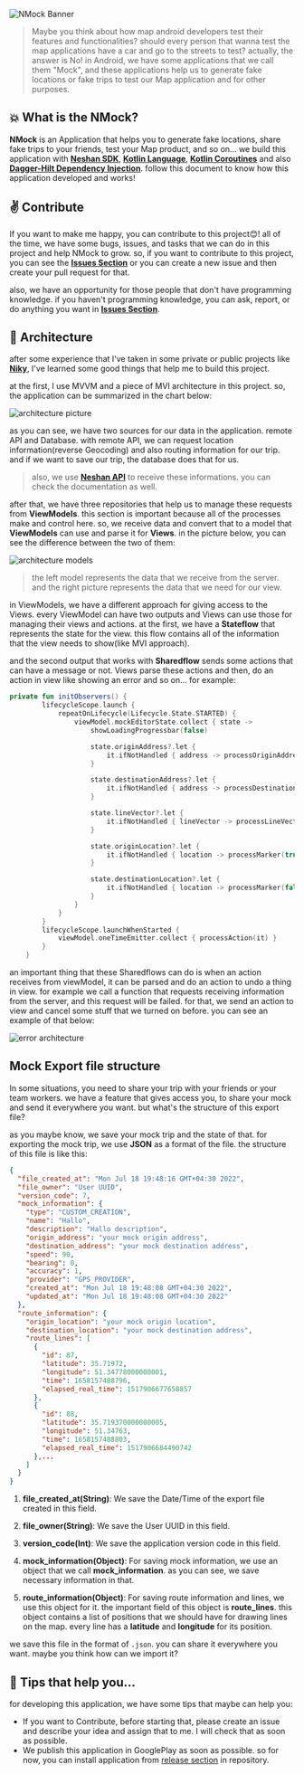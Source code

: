 ![NMock Banner](https://user-images.githubusercontent.com/73066290/172200086-faa0e353-eae4-4745-9454-3530560a54c3.png)

> Maybe you think about how map android developers test their features and functionalities? should every person that wanna test the map applications have a car and go to the streets to test? actually, the answer is No! in Android, we have some applications that we call them "Mock", and these applications help us to generate fake locations or fake trips to test our Map application and for other purposes.

## :collision: What is the NMock?

**NMock** is an Application that helps you to generate fake locations, share fake trips to your friends, test your Map product, and so on... we build this application with **[Neshan SDK](https://platform.neshan.org/)**, **[Kotlin Language](https://kotlinlang.org/)**, **[Kotlin Coroutines](https://kotlinlang.org/docs/coroutines-overview.html)** and also **[Dagger-Hilt Dependency Injection](https://dagger.dev/hilt/)**. follow this document to know how this application developed and works!

## :v: Contribute

If you want to make me happy, you can contribute to this project:blush:! all of the time, we have some bugs, issues, and tasks that we can do in this project and help NMock to grow. so, if you want to contribute to this project, you can see the **[Issues Section](https://github.com/AbolfaZlRezaEe/NMock/issues)** or you can create a new issue and then create your pull request for that.

also, we have an opportunity for those people that don't have programming knowledge. if you haven't programming knowledge, you can ask, report, or do anything you want in **[Issues Section](https://github.com/AbolfaZlRezaEe/NMock/issues)**.

## :triangular_ruler: Architecture

after some experience that I've taken in some private or public projects like **[Niky](https://github.com/AbolfaZlRezaEe/NikY)**, I've learned some good things that help me to build this project.

at the first, I use MVVM and a piece of MVI architecture in this project. so, the application can be summarized in the chart below:

![architecture picture](https://user-images.githubusercontent.com/73066290/172200195-27916ce9-b467-42d3-b0f4-b650682bd1ea.png)

as you can see, we have two sources for our data in the application. remote API and Database. with remote API, we can request location information(reverse Geocoding) and also routing information for our trip. and if we want to save our trip, the database does that for us.

> also, we use **[Neshan API](https://platform.neshan.org/)** to receive these informations. you can check the documentation as well.

after that, we have three repositories that help us to manage these requests from **ViewModels**. this section is important because all of the processes make and control here. so, we receive data and convert that to a model that **ViewModels** can use and parse it for **Views**. in the picture below, you can see the difference between the two of them:

![architecture models](https://user-images.githubusercontent.com/73066290/172200304-0e7baeb1-7ae0-462c-97a8-cea06299aee0.png)

> the left model represents the data that we receive from the server. and the right picture represents the data that we need for our view.

in ViewModels, we have a different approach for giving access to the Views. every ViewModel can have two outputs and Views can use those for managing their views and actions. at the first, we have a **Stateflow** that represents the state for the view. this flow contains all of the information that the view needs to show(like MVI approach).

and the second output that works with **Sharedflow** sends some actions that can have a message or not. Views parse these actions and then, do an action in view like showing an error and so on... for example:

```kotlin
private fun initObservers() {
        lifecycleScope.launch {
            repeatOnLifecycle(Lifecycle.State.STARTED) {
                viewModel.mockEditorState.collect { state ->
                    showLoadingProgressbar(false)

                    state.originAddress?.let {
                        it.ifNotHandled { address -> processOriginAddress(address) }
                    }

                    state.destinationAddress?.let {
                        it.ifNotHandled { address -> processDestinationAddress(address) }
                    }

                    state.lineVector?.let {
                        it.ifNotHandled { lineVector -> processLineVector(lineVector) }
                    }

                    state.originLocation?.let {
                        it.ifNotHandled { location -> processMarker(true, location) }
                    }

                    state.destinationLocation?.let {
                        it.ifNotHandled { location -> processMarker(false, location) }
                    }
                }
            }
        }
        lifecycleScope.launchWhenStarted {
            viewModel.oneTimeEmitter.collect { processAction(it) }
        }
    }
```

an important thing that these Sharedflows can do is when an action receives from viewModel, it can be parsed and do an action to undo a thing in view. for example we call a function that requests receiving information from the server, and this request will be failed. for that, we send an action to view and cancel some stuff that we turned on before. you can see an example of that below:

![error architecture](https://user-images.githubusercontent.com/73066290/172200355-c851739b-7dbd-4ce2-a419-22a66a0b2bf3.png)

## Mock Export file structure

In some situations, you need to share your trip with your friends or your team workers. we have a feature that gives access you, to share your mock and send it everywhere you want. but what's the structure of this export file?

as you maybe know, we save your mock trip and the state of that. for exporting the mock trip, we use **JSON** as a format of the file. the structure of this file is like this:

```json
{
  "file_created_at": "Mon Jul 18 19:48:16 GMT+04:30 2022",
  "file_owner": "User UUID",
  "version_code": 7,
  "mock_information": {
    "type": "CUSTOM_CREATION",
    "name": "Hallo",
    "description": "Hallo description",
    "origin_address": "your mock origin address",
    "destination_address": "your mock destination address",
    "speed": 90,
    "bearing": 0,
    "accuracy": 1,
    "provider": "GPS_PROVIDER",
    "created_at": "Mon Jul 18 19:48:08 GMT+04:30 2022",
    "updated_at": "Mon Jul 18 19:48:08 GMT+04:30 2022"
  },
  "route_information": {
    "origin_location": "your mock origin location",
    "destination_location": "your mock destination address",
    "route_lines": [
      {
        "id": 87,
        "latitude": 35.71972,
        "longitude": 51.34778000000001,
        "time": 1658157488796,
        "elapsed_real_time": 1517906677658857
      },
      {
        "id": 88,
        "latitude": 35.719370000000005,
        "longitude": 51.34763,
        "time": 1658157488803,
        "elapsed_real_time": 1517906684490742
      },...
    ]
  }
}
```

1. **file_created_at(String)**: We save the Date/Time of the export file created in this field.

2. **file_owner(String)**: We save the User UUID in this field.

3. **version_code(Int)**: We save the application version code in this field.

4. **mock_information(Object)**: For saving mock information, we use an object that we call **mock_information**. as you can see, we save necessary information in that.

5. **route_information(Object)**: For saving route information and lines, we use this object for it. the important field of this object is **route_lines**. this object contains a list of positions that we should have for drawing lines on the map. every line has a **latitude** and **longitude** for its position.

we save this file in the format of `.json`. you can share it everywhere you want. maybe you think how can we import it?

## :bookmark_tabs: Tips that help you...

for developing this application, we have some tips that maybe can help you:

- If you want to Contribute, before starting that, please create an issue and describe your idea and assign that to me. I will check that as soon as possible.
- We publish this application in GooglePlay as soon as possible. so for now, you can install application from [release section](https://github.com/AbolfaZlRezaEe/NMock/releases) in repository.

